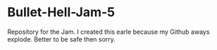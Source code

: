 # Bullet-Hell-Jam-5
 Repository for the Jam. I created this earle because my Github aways explode. Better to be safe then sorry.
